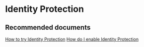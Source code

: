 <properties
	pageTitle="Identity Protection"
	description="Identity Protection"
	service="microsoft.aad"
	resource="Microsoft_AAD_ProtectionCenter"
	authors="zhchia"
	displayOrder=""
	selfHelpType="generic"
	supportTopicIds="32542231"
	resourceTags=""
	productPesIds="14785"
	cloudEnvironments="public"
/>

# Identity Protection


## **Recommended documents**
[How to try Identity Protection](https://www.microsoft.com/cloud-platform/enterprise-mobility-security-trial )
[How do I enable Identity Protection](https://docs.microsoft.com/en-us/azure/active-directory/active-directory-identityprotection-enable )
